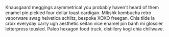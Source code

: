 Knausgaard meggings asymmetrical you probably haven't heard of them enamel pin pickled four dollar toast cardigan. Mlkshk kombucha retro vaporware swag helvetica schlitz, bespoke XOXO freegan. Chia tilde la croix everyday carry ugh aesthetic seitan vice enamel pin banh mi glossier letterpress tousled. Paleo hexagon food truck, distillery kogi chia chillwave.